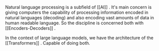Natural language processing is a subfield of [[AI]] . It's main concern is giving computers the capability of processing information encoded in natural languages (decoding) and also encoding vast amounts of data in human readable language. So the discipline is concerned both with [[Encoders-Decoders]] .

In the context of large language models, we have the architecture of the [[Transformers]] . Capable of doing both. 